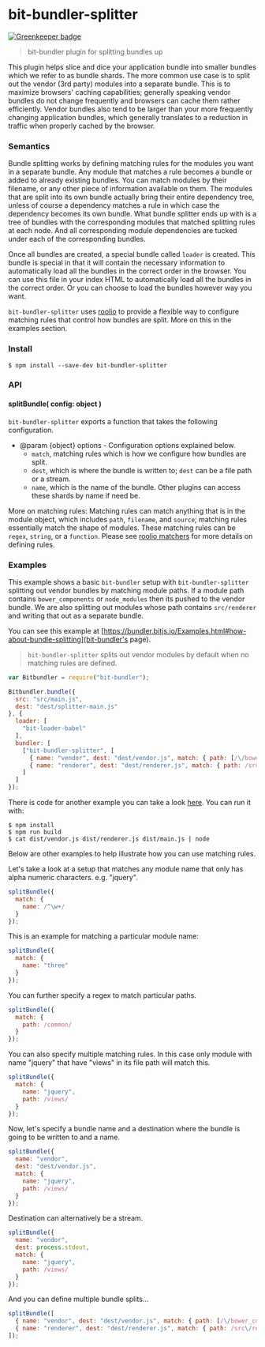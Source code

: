 # bit-bundler-splitter

[![Greenkeeper badge](https://badges.greenkeeper.io/MiguelCastillo/bit-bundler-splitter.svg)](https://greenkeeper.io/)
> bit-bundler plugin for splitting bundles up

This plugin helps slice and dice your application bundle into smaller bundles which we refer to as bundle shards. The more common use case is to split out the vendor (3rd party) modules into a separate bundle. This is to maximize browsers' caching capabilities; generally speaking vendor bundles do not change frequently and browsers can cache them rather efficiently. Vendor bundles also tend to be larger than your more frequently changing application bundles, which generally translates to a reduction in traffic when properly cached by the browser.


### Semantics

Bundle splitting works by defining matching rules for the modules you want in a separate bundle. Any module that matches a rule becomes a bundle or added to already existing bundles. You can match modules by their filename, or any other piece of information available on them. The modules that are split into its own bundle actually bring their entire dependency tree, unless of course a dependency matches a rule in which case the dependency becomes its own bundle. What bundle splitter ends up with is a tree of bundles with the corresponding modules that matched splitting rules at each node. And all corresponding module dependencies are tucked under each of the corresponding bundles.

Once all bundles are created, a special bundle called `loader` is created. This bundle is special in that it will contain the necessary information to automatically load all the bundles in the correct order in the browser. You can use this file in your index HTML to automatically load all the bundles in the correct order. Or you can choose to load the bundles however way you want.

`bit-bundler-splitter` uses [roolio](https://github.com/MiguelCastillo/roolio) to provide a flexible way to configure matching rules that control how bundles are split. More on this in the examples section.


### Install

```
$ npm install --save-dev bit-bundler-splitter
```


### API

#### splitBundle( config: object )

`bit-bundler-splitter` exports a function that takes the following configuration.

- @param {object} options - Configuration options explained below.
  - `match`, matching rules which is how we configure how bundles are split.
  - `dest`, which is where the bundle is written to; `dest` can be a file path or a stream.
  - `name`, which is the name of the bundle. Other plugins can access these shards by name if need be.

More on matching rules:
Matching rules can match anything that is in the module object, which includes `path`, `filename`, and `source`; matching rules essentially match the shape of modules. These matching rules can be `regex`, `string`, or a `function`.  Please see [roolio matchers](https://github.com/MiguelCastillo/roolio#matchers) for more details on defining rules.


### Examples

This example shows a basic `bit-bundler` setup with `bit-bundler-splitter` splitting out vendor bundles by matching module paths. If a module path contains `bower_components` or `node_modules` then its pushed to the vendor bundle. We are also splitting out modules whose path contains `src/renderer` and writing that out as a separate bundle.

You can see this example at [https://bundler.bitjs.io/Examples.html#how-about-bundle-splitting](bit-bundler's page).

> `bit-bundler-splitter` splits out vendor modules by default when no matching rules are defined.

``` javascript
var Bitbundler = require("bit-bundler");

Bitbundler.bundle({
  src: "src/main.js",
  dest: "dest/splitter-main.js"
}, {
  loader: [
    "bit-loader-babel"
  ],
  bundler: [
    ["bit-bundler-splitter", [
      { name: "vendor", dest: "dest/vendor.js", match: { path: [/\/bower_components\//, /\/node_modules\//] } },
      { name: "renderer", dest: "dest/renderer.js", match: { path: /src\/renderer/ } } ]
    ]
  ]
});
```


There is code for another example you can take a look [here](https://github.com/MiguelCastillo/bit-bundler-splitter/tree/master/examples/renderer).  You can run it with:

```
$ npm install
$ npm run build
$ cat dist/vendor.js dist/renderer.js dist/main.js | node
```


Below are other examples to help illustrate how you can use matching rules.

Let's take a look at a setup that matches any module name that only has alpha numeric characters. e.g. "jquery".

``` javascript
splitBundle({
  match: {
    name: /^\w+/
  }
});
```

This is an example for matching a particular module name:

``` javascript
splitBundle({
  match: {
    name: "three"
  }
});
```

You can further specify a regex to match particular paths.

``` javascript
splitBundle({
  match: {
    path: /common/
  }
});
```

You can also specify multiple matching rules. In this case only module with name "jquery" that have "views" in its file path will match this.

``` javascript
splitBundle({
  match: {
    name: "jquery",
    path: /views/
  }
});
```

Now, let's specify a bundle name and a destination where the bundle is going to be written to and a name.

``` javascript
splitBundle({
  name: "vendor",
  dest: "dest/vendor.js",
  match: {
    name: "jquery",
    path: /views/
  }
});
```

Destination can alternatively be a stream.

``` javascript
splitBundle({
  name: "vendor",
  dest: process.stdout,
  match: {
    name: "jquery",
    path: /views/
  }
});
```

And you can define multiple bundle splits...

``` javascript
splitBundle([
  { name: "vendor", dest: "dest/vendor.js", match: { path: [/\/bower_components\//, /\/node_modules\//] },
  { name: "renderer", dest: "dest/renderer.js", match: { path: /src\/renderer/ } }
]);
```
